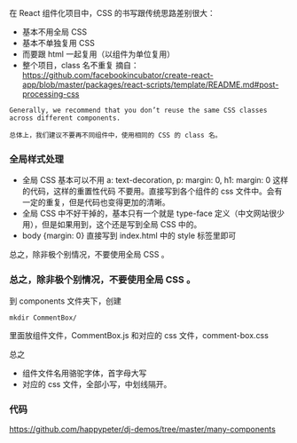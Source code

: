 在 React 组件化项目中，CSS 的书写跟传统思路差别很大：
- 基本不用全局 CSS
- 基本不单独复用 CSS
- 而要跟 html 一起复用（以组件为单位复用）
- 整个项目，class 名不重复
摘自：https://github.com/facebookincubator/create-react-app/blob/master/packages/react-scripts/template/README.md#post-processing-css
```
Generally, we recommend that you don’t reuse the same CSS classes across different components.

总体上，我们建议不要再不同组件中，使用相同的 CSS 的 class 名。
```
### 全局样式处理
- 全局 CSS 基本可以不用
a: text-decoration, p: margin: 0, h1: margin: 0 这样的代码，这样的重置性代码 不要用。直接写到各个组件的 css 文件中。会有一定的重复，但是代码也变得更加的清晰。
- 全局 CSS 中不好干掉的，基本只有一个就是 type-face 定义（中文网站很少用），但是如果用到，这个还是写到全局 CSS 中的。
- body {margin: 0} 直接写到 index.html 中的 style 标签里即可

总之，除非极个别情况，不要使用全局 CSS 。

### 总之，除非极个别情况，不要使用全局 CSS 。
到 components 文件夹下，创建
```
mkdir CommentBox/
```

里面放组件文件，CommentBox.js 和对应的 css 文件，comment-box.css

总之
- 组件文件名用骆驼字体，首字母大写
- 对应的 css 文件，全部小写，中划线隔开。
### 代码
https://github.com/happypeter/dj-demos/tree/master/many-components
